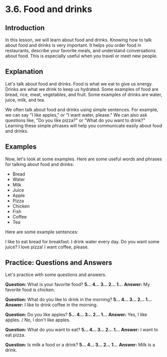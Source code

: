 # 3.6. Food and drinks

## Introduction

In this lesson, we will learn about food and drinks. Knowing how to talk about food and drinks is very important. It helps you order food in restaurants, describe your favorite meals, and understand conversations about food. This is especially useful when you travel or meet new people.

## Explanation

Let's talk about food and drinks. Food is what we eat to give us energy. Drinks are what we drink to keep us hydrated. Some examples of food are bread, rice, meat, vegetables, and fruit. Some examples of drinks are water, juice, milk, and tea.

We often talk about food and drinks using simple sentences. For example, we can say "I like apples," or "I want water, please." We can also ask questions like, "Do you like pizza?" or "What do you want to drink?" Learning these simple phrases will help you communicate easily about food and drinks.

## Examples

Now, let's look at some examples. Here are some useful words and phrases for talking about food and drinks:

*   Bread
*   Water
*   Milk
*   Juice
*   Apple
*   Pizza
*   Chicken
*   Fish
*   Coffee
*   Tea

Here are some example sentences:

I like to eat bread for breakfast.
I drink water every day.
Do you want some juice?
I love pizza!
I want coffee, please.

## Practice: Questions and Answers

Let's practice with some questions and answers.

**Question:** What is your favorite food?
**5... 4... 3... 2... 1...**
**Answer:** My favorite food is chicken.

**Question:** What do you like to drink in the morning?
**5... 4... 3... 2... 1...**
**Answer:** I like to drink coffee in the morning.

**Question:** Do you like apples?
**5... 4... 3... 2... 1...**
**Answer:** Yes, I like apples. / No, I don't like apples.

**Question:** What do you want to eat?
**5... 4... 3... 2... 1...**
**Answer:** I want to eat pizza.

**Question:** Is milk a food or a drink?
**5... 4... 3... 2... 1...**
**Answer:** Milk is a drink.
